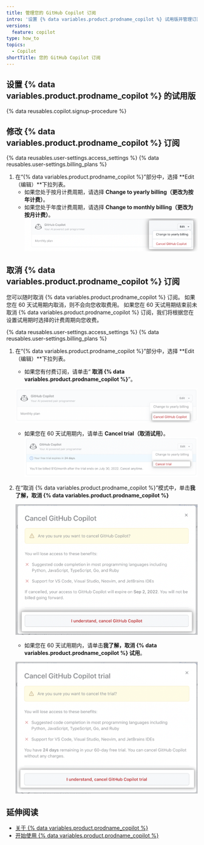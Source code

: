 ```yaml
---
title: 管理您的 GitHub Copilot 订阅
intro: '设置 {% data variables.product.prodname_copilot %} 试用版并管理订阅。'
versions:
  feature: copilot
type: how_to
topics:
  - Copilot
shortTitle: 您的 GitHub Copilot 订阅
---
```


## 设置 {% data variables.product.prodname_copilot %} 的试用版

{% data reusables.copilot.signup-procedure %}

## 修改 {% data variables.product.prodname_copilot %} 订阅

{% data reusables.user-settings.access_settings %}
{% data reusables.user-settings.billing_plans %}
1. 在“{% data variables.product.prodname_copilot %}”部分中，选择 **Edit（编辑）**下拉列表。
   - 如果您处于按月计费周期，请选择 **Change to yearly billing（更改为按年计费）**。
   - 如果您处于年度计费周期，请选择 **Change to monthly billing（更改为按月计费）**。 ![计费页面上 GitHub Copilot 部分的屏幕截图，突出显示了编辑下拉列表](/assets/images/help/copilot/copilot-settings-edit-dropdown.png)


## 取消 {% data variables.product.prodname_copilot %} 订阅

您可以随时取消 {% data variables.product.prodname_copilot %} 订阅。 如果您在 60 天试用期内取消，则不会向您收取费用。 如果您在 60 天试用期结束前未取消 {% data variables.product.prodname_copilot %} 订阅，我们将根据您在设置试用期时选择的计费周期向您收费。

{% data reusables.user-settings.access_settings %}
{% data reusables.user-settings.billing_plans %}
1. 在“{% data variables.product.prodname_copilot %}”部分中，选择 **Edit（编辑）**下拉列表。
   - 如果您有付费订阅，请单击“ **取消 {% data variables.product.prodname_copilot %}**”。

   ![计费页面上 GitHub Copilot 部分的屏幕截图，突出显示了取消 GitHub Copilot 选项](/assets/images/help/copilot/copilot-billing-edit-dropdown.png)

   - 如果您在 60 天试用期内，请单击 **Cancel trial（取消试用）**。 ![计费页面上 GitHub Copilot 部分的屏幕截图，突出显示了取消试用选项](/assets/images/help/copilot/copilot-cancel-trial.png)

2. 在“取消 {% data variables.product.prodname_copilot %}”模式中，单击**我了解，取消 {% data variables.product.prodname_copilot %}**

   ![包含“我了解”的 GitHub Copilot 取消模式的屏幕截图，强调显示取消 GitHub Copilot 按钮](/assets/images/help/copilot/copilot-cancel-modal.png)

   - 如果您在 60 天试用期内，请单击**我了解，取消 {% data variables.product.prodname_copilot %} 试用**。

   ![包含“我了解”的 GitHub Copilot 取消模式的屏幕截图，强调显示取消试用按钮](/assets/images/help/copilot/copilot-trial-cancel-modal.png)

## 延伸阅读

- [关于 {% data variables.product.prodname_copilot %}](/copilot/overview-of-github-copilot/about-github-copilot)
- [开始使用 {% data variables.product.prodname_copilot %}](/copilot/getting-started-with-github-copilot)
